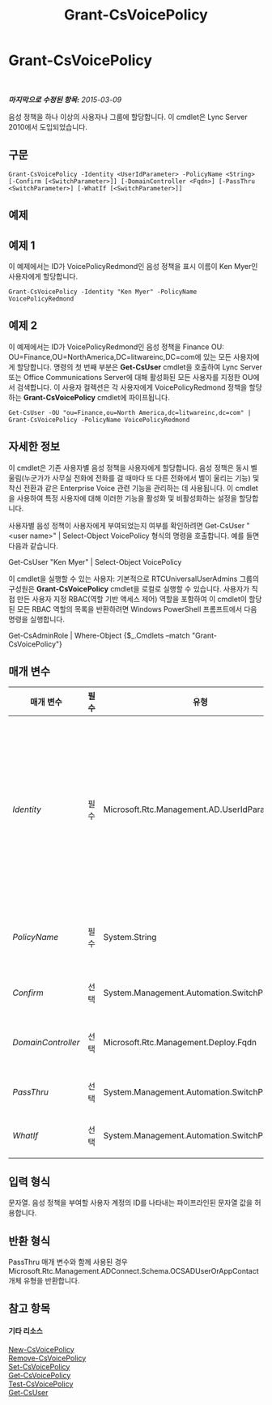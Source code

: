 ﻿---
title: Grant-CsVoicePolicy
TOCTitle: Grant-CsVoicePolicy
ms:assetid: c8aa8d0f-6fb4-43f7-82b0-38d4da2d5611
ms:mtpsurl: https://technet.microsoft.com/ko-kr/library/Gg398828(v=OCS.15)
ms:contentKeyID: 49305009
ms.date: 08/10/2015
mtps_version: v=OCS.15
ms.translationtype: HT
---

# Grant-CsVoicePolicy

 

_**마지막으로 수정된 항목:** 2015-03-09_

음성 정책을 하나 이상의 사용자나 그룹에 할당합니다. 이 cmdlet은 Lync Server 2010에서 도입되었습니다.

## 구문

    Grant-CsVoicePolicy -Identity <UserIdParameter> -PolicyName <String> [-Confirm [<SwitchParameter>]] [-DomainController <Fqdn>] [-PassThru <SwitchParameter>] [-WhatIf [<SwitchParameter>]]

## 예제

## 예제 1

이 예제에서는 ID가 VoicePolicyRedmond인 음성 정책을 표시 이름이 Ken Myer인 사용자에게 할당합니다.

    Grant-CsVoicePolicy -Identity "Ken Myer" -PolicyName VoicePolicyRedmond

## 예제 2

이 예제에서는 ID가 VoicePolicyRedmond인 음성 정책을 Finance OU: OU=Finance,OU=NorthAmerica,DC=litwareinc,DC=com에 있는 모든 사용자에게 할당합니다. 명령의 첫 번째 부분은 **Get-CsUser** cmdlet을 호출하여 Lync Server 또는 Office Communications Server에 대해 활성화된 모든 사용자를 지정한 OU에서 검색합니다. 이 사용자 컬렉션은 각 사용자에게 VoicePolicyRedmond 정책을 할당하는 **Grant-CsVoicePolicy** cmdlet에 파이프됩니다.

    Get-CsUser -OU "ou=Finance,ou=North America,dc=litwareinc,dc=com" | Grant-CsVoicePolicy -PolicyName VoicePolicyRedmond

## 자세한 정보

이 cmdlet은 기존 사용자별 음성 정책을 사용자에게 할당합니다. 음성 정책은 동시 벨 울림(누군가가 사무실 전화에 전화를 걸 때마다 또 다른 전화에서 벨이 울리는 기능) 및 착신 전환과 같은 Enterprise Voice 관련 기능을 관리하는 데 사용됩니다. 이 cmdlet을 사용하여 특정 사용자에 대해 이러한 기능을 활성화 및 비활성화하는 설정을 할당합니다.

사용자별 음성 정책이 사용자에게 부여되었는지 여부를 확인하려면 Get-CsUser "\<user name\>" | Select-Object VoicePolicy 형식의 명령을 호출합니다. 예를 들면 다음과 같습니다.

Get-CsUser "Ken Myer" | Select-Object VoicePolicy

이 cmdlet을 실행할 수 있는 사용자: 기본적으로 RTCUniversalUserAdmins 그룹의 구성원은 **Grant-CsVoicePolicy** cmdlet을 로컬로 실행할 수 있습니다. 사용자가 직접 만든 사용자 지정 RBAC(역할 기반 액세스 제어) 역할을 포함하여 이 cmdlet이 할당된 모든 RBAC 역할의 목록을 반환하려면 Windows PowerShell 프롬프트에서 다음 명령을 실행합니다.

Get-CsAdminRole | Where-Object {$\_.Cmdlets –match "Grant-CsVoicePolicy"}

## 매개 변수


<table>
<colgroup>
<col style="width: 25%" />
<col style="width: 25%" />
<col style="width: 25%" />
<col style="width: 25%" />
</colgroup>
<thead>
<tr class="header">
<th>매개 변수</th>
<th>필수</th>
<th>유형</th>
<th>설명</th>
</tr>
</thead>
<tbody>
<tr class="odd">
<td><p><em>Identity</em></p></td>
<td><p>필수</p></td>
<td><p>Microsoft.Rtc.Management.AD.UserIdParameter</p></td>
<td><p>정책을 할당할 사용자의 ID(고유 식별자)입니다.</p>
<p>사용자 ID는 네 가지 형식 중 하나를 사용하여 지정할 수 있는데, 이러한 형식은 1) 사용자의 SIP 주소, 2) UPN(사용자 계정 이름), 3) 도메인\로그온 형태인 사용자의 도메인 이름 및 로그인 이름(예: litwareinc\kenmyer) 및 4) 사용자의 Active Directory 표시 이름(예: Ken Myer)입니다.</p>
<p>표시 이름을 사용자 ID로 사용할 경우 별표(*) 와일드카드 문자를 사용할 수 있습니다. 예를 들어, ID &quot;* Smith&quot;는 성이 Smith인 모든 사용자를 반환합니다.</p>
<p>전체 데이터 형식: Microsoft.Rtc.Management.AD.UserIdParameter</p></td>
</tr>
<tr class="even">
<td><p><em>PolicyName</em></p></td>
<td><p>필수</p></td>
<td><p>System.String</p></td>
<td><p>사용자에게 할당할 음성 정책의 이름(Identity)입니다. Identity의 이름 부분만 여기에 포함됩니다. 사용자별 정책 ID는 PolicyName에 포함되지 않아야 하는 접두사 tag:을 포함합니다.</p></td>
</tr>
<tr class="odd">
<td><p><em>Confirm</em></p></td>
<td><p>선택</p></td>
<td><p>System.Management.Automation.SwitchParameter</p></td>
<td><p>명령을 실행하기 전에 확인 메시지를 표시합니다.</p></td>
</tr>
<tr class="even">
<td><p><em>DomainController</em></p></td>
<td><p>선택</p></td>
<td><p>Microsoft.Rtc.Management.Deploy.Fqdn</p></td>
<td><p>도메인 컨트롤러를 지정하는 데 사용됩니다. 도메인 컨트롤러가 지정되지 않은 경우 사용 가능한 첫 번째 도메인 컨트롤러가 사용됩니다.</p></td>
</tr>
<tr class="odd">
<td><p><em>PassThru</em></p></td>
<td><p>선택</p></td>
<td><p>System.Management.Automation.SwitchParameter</p></td>
<td><p>명령 결과를 반환합니다. 기본적으로 이 cmdlet에서는 출력을 생성하지 않습니다.</p></td>
</tr>
<tr class="even">
<td><p><em>WhatIf</em></p></td>
<td><p>선택</p></td>
<td><p>System.Management.Automation.SwitchParameter</p></td>
<td><p>명령을 실제로 실행하지 않고도 명령이 실행될 경우 발생할 수 있는 현상을 설명합니다.</p></td>
</tr>
</tbody>
</table>


## 입력 형식

문자열. 음성 정책을 부여할 사용자 계정의 ID를 나타내는 파이프라인된 문자열 값을 허용합니다.

## 반환 형식

PassThru 매개 변수와 함께 사용된 경우 Microsoft.Rtc.Management.ADConnect.Schema.OCSADUserOrAppContact 개체 유형을 반환합니다.

## 참고 항목

#### 기타 리소스

[New-CsVoicePolicy](new-csvoicepolicy.md)  
[Remove-CsVoicePolicy](remove-csvoicepolicy.md)  
[Set-CsVoicePolicy](set-csvoicepolicy.md)  
[Get-CsVoicePolicy](get-csvoicepolicy.md)  
[Test-CsVoicePolicy](test-csvoicepolicy.md)  
[Get-CsUser](get-csuser.md)

